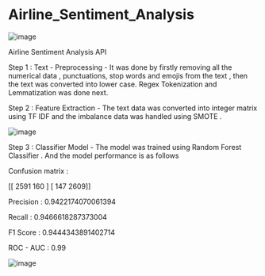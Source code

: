 # Airline_Sentiment_Analysis

![image](https://user-images.githubusercontent.com/44118554/127182924-b6842638-d616-48ca-9736-1c151c72332a.png)

Airline Sentiment Analysis API  

Step 1 : Text - Preprocessing -
It was done by firstly removing all the numerical data , punctuations, stop words and emojis from the text , then the text was converted into lower case. Regex Tokenization and Lemmatization was done next.

Step 2 : Feature Extraction  - 
The text data was converted into integer matrix using TF IDF and the imbalance data was handled using SMOTE .

![image](https://user-images.githubusercontent.com/44118554/127183386-1fce2c70-bec8-4e14-80bb-bfd8bfcc6ecb.png)

Step 3 : Classifier Model -
The model was trained using Random Forest Classifier . And the model performance is as follows 

Confusion matrix :

[[ 2591 160 ]
[ 147 2609]]


Precision : 0.9422174070061394

Recall : 0.9466618287373004

F1 Score : 0.9444343891402714

ROC - AUC : 0.99

![image](https://user-images.githubusercontent.com/44118554/127183476-41659ff1-e479-46aa-8666-b48c002f0b76.png)
